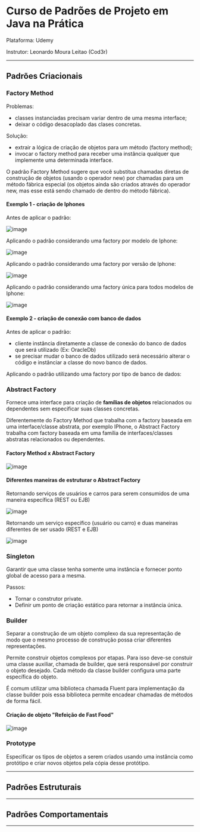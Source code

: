 # Curso de Padrões de Projeto em Java na Prática

Plataforma: Udemy

Instrutor: Leonardo Moura Leitao (Cod3r)

---------------------------------------------------------------------------------------------------------------

## Padrões Criacionais

### Factory Method

Problemas: 
- classes instanciadas precisam variar dentro de uma mesma interface;
- deixar o código desacoplado das clases concretas.

Solução:
- extrair a lógica de criação de objetos para um método (factory method);
- invocar o factory method para receber uma instância qualquer que implemente uma determinada interface.

O padrão Factory Method sugere que você substitua chamadas diretas de construção de objetos (usando o operador new) por chamadas para um método fábrica especial (os objetos ainda são criados através do operador new, mas esse está sendo chamado de dentro do método fábrica).

#### Exemplo 1 - criação de Iphones

Antes de aplicar o padrão:

![image](https://github.com/user-attachments/assets/0987cb19-4102-41b0-bad0-6479e2e602a8)

Aplicando o padrão considerando uma factory por modelo de Iphone:

![image](https://github.com/user-attachments/assets/f3287c81-e154-4135-b54e-7f5ccfdd7c6c)

Aplicando o padrão considerando uma factory por versão de Iphone:

![image](https://github.com/user-attachments/assets/8c1db3f8-ae95-423c-97e6-edf99506dde4)

Aplicando o padrão considerando uma factory única para todos modelos de Iphone:

![image](https://github.com/user-attachments/assets/e53cce0d-0e21-473e-99a0-d027fa4ecdcb)

#### Exemplo 2 - criação de conexão com banco de dados

Antes de aplicar o padrão: 
- cliente instância diretamente a classe de conexão do banco de dados que será utilizado (Ex: OracleDb)
- se precisar mudar o banco de dados utilizado será necessário alterar o código e instânciar a classe do novo banco de dados.

Aplicando o padrão utilizando uma factory por tipo de banco de dados:

### Abstract Factory

Fornece uma interface para criação de **famílias de objetos** relacionados ou dependentes sem especificar suas classes concretas.

Diferentemente do Factory Method que trabalha com a factory baseada em uma interface/classe abstrata, por exemplo IPhone, o Abstract Factory trabalha com factory baseada em uma família de interfaces/classes abstratas relacionados ou dependentes.

#### Factory Method x Abstract Factory

![image](https://github.com/user-attachments/assets/c1c2ad70-22b6-4de8-afe5-5abcac81c1d9)

#### Diferentes maneiras de estruturar o Abstract Factory

Retornando serviços de usuários e carros para serem consumidos de uma maneira específica (REST ou EJB)

![image](https://github.com/user-attachments/assets/8e5403b0-de9e-4982-a3cb-921f6e2ec97f)

Retornando um serviço específico (usuário ou carro) e duas maneiras diferentes de ser usado (REST e EJB)

![image](https://github.com/user-attachments/assets/a21848e5-e98d-490b-8b52-2873e311e188)


### Singleton

Garantir que uma classe tenha somente uma instância e fornecer ponto global de acesso para a mesma.

Passos:
- Tornar o construtor private.
- Definir um ponto de criação estático para retornar a instância única.

### Builder

Separar a construção de um objeto complexo da sua representação de modo que o mesmo processo de construção possa criar diferentes representações.

Permite construir objetos complexos por etapas. Para isso deve-se constuir uma classe auxiliar, chamada de builder, que será responsável por construir o objeto desejado. Cada método da classe builder configura uma parte específica do objeto. 

É comum utilizar uma biblioteca chamada Fluent para implementação da classe builder pois essa biblioteca permite encadear chamadas de métodos de forma fácil.

#### Criação de objeto "Refeição de Fast Food"

![image](https://github.com/user-attachments/assets/537f6ce6-1019-48fa-b801-210c0bcd43f6)

### Prototype

Especificar os tipos de objetos a serem criados usando uma instância como protótipo e criar novos objetos pela cópia desse protótipo.



---------------------------------------------------------------------------------------------------------------

## Padrões Estruturais

---------------------------------------------------------------------------------------------------------------

## Padrões Comportamentais

---------------------------------------------------------------------------------------------------------------
